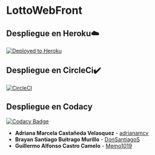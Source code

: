 # LottoWebFront


## Despliegue en Heroku☁️

[![Deployed to Heroku](https://www.herokucdn.com/deploy/button.png)](https://lotto-web-app.herokuapp.com/)


## Despliegue en CircleCi✔️ 

[![CircleCI](https://circleci.com/gh/LottoWebTeam/LottoWebFront.svg?style=svg)](https://app.circleci.com/pipelines/github/LottoWebTeam/LottoWebFront)


## Despliegue en Codacy

[![Codacy Badge](https://app.codacy.com/project/badge/Grade/ba8c472d9c1b443e874ba138c5df4fd3)](https://www.codacy.com/gh/LottoWebTeam/LottoWebFront/dashboard?utm_source=github.com&amp;utm_medium=referral&amp;utm_content=LottoWebTeam/LottoWebFront&amp;utm_campaign=Badge_Grade)

* **Adriana Marcela Castañeda Velasquez** - [adrianamcv](https://github.com/adrianamcv)
* **Brayan Santiago Buitrago Murillo** - [DonSantiagoS](https://github.com/DonSantiagoS)
* **Guillermo Alfonso Castro Camelo** - [Memo1019](https://github.com/memo1019)

